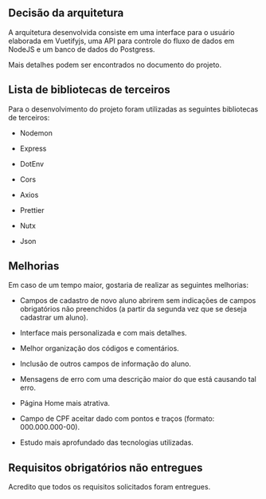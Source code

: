 
## Decisão da arquitetura



A arquitetura desenvolvida consiste em uma interface para o usuário elaborada em Vuetifyjs, uma API para controle do fluxo de dados em NodeJS e um banco de dados do Postgress.

Mais detalhes podem ser encontrados no documento do projeto. 



## Lista de bibliotecas de terceiros


Para o desenvolvimento do projeto foram utilizadas as seguintes bibliotecas de terceiros:
 
 - Nodemon
 
 - Express
  
 - DotEnv
 
 - Cors
 
 - Axios

 - Prettier
 
 - Nutx
  
 - Json



## Melhorias

Em caso de um tempo maior, gostaria de realizar as seguintes melhorias:
 
- Campos de cadastro de novo aluno abrirem sem indicações de campos obrigatórios não preenchidos
 (a partir da segunda vez que se deseja cadastrar um aluno).
 
- Interface mais personalizada e com mais detalhes. 
 
- Melhor organização dos códigos e comentários. 
 
- Inclusão de outros campos de informação do aluno.
 
- Mensagens de erro com uma descrição maior do que está causando tal erro.
 
- Página Home mais atrativa.
 
- Campo de CPF aceitar dado com pontos e traços (formato: 000.000.000-00).
 
- Estudo mais aprofundado das tecnologias utilizadas.




## Requisitos obrigatórios não entregues

 

Acredito que todos os requisitos solicitados foram entregues. 
